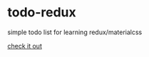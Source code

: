 # todo-redux
simple todo list for learning redux/materialcss

[check it out](n4sa.github.io/todo-redux)


